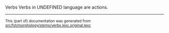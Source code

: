 Verbs
Verbs in UNDEFINED language are actions.

* * *

<small>This (part of) documentation was generated from [src/fst/morphology/stems/verbs.lexc.original.lexc](https://github.com/giellalt/lang-moh/blob/main/src/fst/morphology/stems/verbs.lexc.original.lexc)</small>
